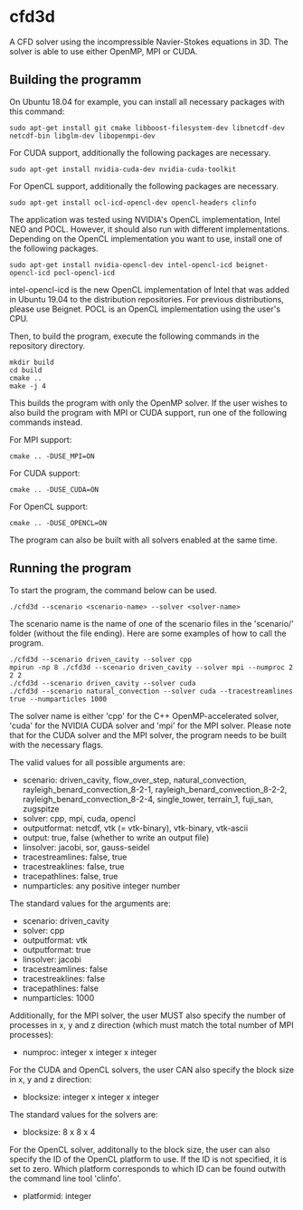 # cfd3d

A CFD solver using the incompressible Navier-Stokes equations in 3D.
The solver is able to use either OpenMP, MPI or CUDA.

## Building the programm

On Ubuntu 18.04 for example, you can install all necessary packages with this command:

```
sudo apt-get install git cmake libboost-filesystem-dev libnetcdf-dev netcdf-bin libglm-dev libopenmpi-dev
```

For CUDA support, additionally the following packages are necessary.

```
sudo apt-get install nvidia-cuda-dev nvidia-cuda-toolkit
```

For OpenCL support, additionally the following packages are necessary.

```
sudo apt-get install ocl-icd-opencl-dev opencl-headers clinfo
```

The application was tested using NVIDIA's OpenCL implementation, Intel NEO and POCL. However, it should also run with different implementations. Depending on the OpenCL implementation you want to use, install one of the following packages.


```
sudo apt-get install nvidia-opencl-dev intel-opencl-icd beignet-opencl-icd pocl-opencl-icd
```

intel-opencl-icd is the new OpenCL implementation of Intel that was added in Ubuntu 19.04 to the distribution repositories. For previous distributions, please use Beignet. POCL is an OpenCL implementation using the user's CPU.




Then, to build the program, execute the following commands in the repository directory.

```
mkdir build
cd build
cmake ..
make -j 4
```

This builds the program with only the OpenMP solver. If the user wishes to also build the program with MPI or CUDA
support, run one of the following commands instead.


For MPI support:

```
cmake .. -DUSE_MPI=ON
```

For CUDA support:

```
cmake .. -DUSE_CUDA=ON
```

For OpenCL support:

```
cmake .. -DUSE_OPENCL=ON
```

The program can also be built with all solvers enabled at the same time.

## Running the program

To start the program, the command below can be used.

```
./cfd3d --scenario <scenario-name> --solver <solver-name>
```

The scenario name is the name of one of the scenario files in the 'scenario/' folder (without the file ending).
Here are some examples of how to call the program.

```
./cfd3d --scenario driven_cavity --solver cpp
mpirun -np 8 ./cfd3d --scenario driven_cavity --solver mpi --numproc 2 2 2
./cfd3d --scenario driven_cavity --solver cuda
./cfd3d --scenario natural_convection --solver cuda --tracestreamlines true --numparticles 1000
```

The solver name is either 'cpp' for the C++ OpenMP-accelerated solver, 'cuda' for the NVIDIA CUDA solver and 'mpi' for
the MPI solver.
Please note that for the CUDA solver and the MPI solver, the program needs to be built with the necessary flags.

The valid values for all possible arguments are:
* scenario: driven_cavity, flow_over_step, natural_convection, rayleigh_benard_convection_8-2-1,
rayleigh_benard_convection_8-2-2, rayleigh_benard_convection_8-2-4,
single_tower, terrain_1, fuji_san, zugspitze
* solver: cpp, mpi, cuda, opencl
* outputformat: netcdf, vtk (= vtk-binary), vtk-binary, vtk-ascii
* output: true, false (whether to write an output file)
* linsolver: jacobi, sor, gauss-seidel
* tracestreamlines: false, true
* tracestreaklines: false, true
* tracepathlines: false, true
* numparticles: any positive integer number

The standard values for the arguments are:
* scenario: driven_cavity
* solver: cpp
* outputformat: vtk
* outputformat: true
* linsolver: jacobi
* tracestreamlines: false
* tracestreaklines: false
* tracepathlines: false
* numparticles: 1000

Additionally, for the MPI solver, the user MUST also specify the number of processes in x, y and z direction (which must
match the total number of MPI processes):
* numproc: integer x integer x integer

For the CUDA and OpenCL solvers, the user CAN also specify the block size in x, y and z direction:
* blocksize: integer x integer x integer

The standard values for the solvers are:
* blocksize: 8 x 8 x 4

For the OpenCL solver, additonally to the block size, the user can also specify the ID of the OpenCL platform to use.
If the ID is not specified, it is set to zero. Which platform corresponds to which ID can be found outwith the command
line tool 'clinfo'.

* platformid: integer